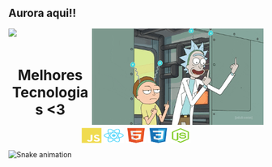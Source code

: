 ## Aurora aqui!!

<div>
  <img  src="https://github-readme-stats.vercel.app/api?username=auroranul&show_icons=true&theme=radical&include_all_commits=true&count_private=true"/>
  <img align="right" height="190" alt="rick and morty" src="rick.gif"> 
  <div align="center"> 

  <div style="display: inline_block"><br>
    <h1 align="center">Melhores Tecnologias <3</h1>
    <img align="center" height="30" width="40" alt="js-icon"  src="https://raw.githubusercontent.com/devicons/devicon/master/icons/javascript/javascript-plain.svg">
    <img align="center" height="30" width="40" alt="react-icon" src="https://raw.githubusercontent.com/devicons/devicon/master/icons/react/react-original.svg">
    <img align="center" height="30" width="40" alt="html-icon" src="https://raw.githubusercontent.com/devicons/devicon/master/icons/html5/html5-original.svg">
    <img align="center" height="30" width="40" alt="css-icon" src="https://raw.githubusercontent.com/devicons/devicon/master/icons/css3/css3-original.svg">
    <img align="center" height="30" width="40" alt="nodejs-icon" src="https://raw.githubusercontent.com/devicons/devicon/master/icons/nodejs/nodejs-original.svg">
 
   </div>
</div>

  
![Snake animation](https://github.com/LuigiGF/LuigiGF/blob/output/github-contribution-grid-snake.svg)
